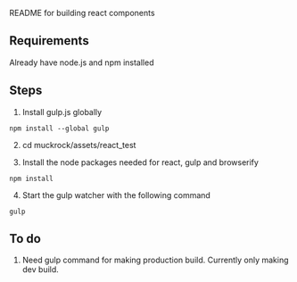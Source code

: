 README for building react components

## Requirements
Already have node.js and npm installed

## Steps

1. Install gulp.js globally
```
npm install --global gulp
```

2. cd muckrock/assets/react_test

3. Install the node packages needed for react, gulp and browserify
```
npm install
```

4. Start the gulp watcher with the following command
```
gulp
```

## To do
1. Need gulp command for making production build. Currently only making dev build.

